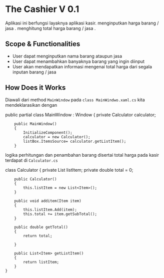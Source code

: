# The Cashier V 0.1
Aplikasi ini berfungsi layaknya aplikasi kasir. menginputkan harga barang / jasa . menghitung total harga barang / jasa .

## Scope & Functionalities 
- User dapat menginputkan nama barang ataupun jasa  
- User dapat menambahkan banyaknya barang yang ingin diinput 
- User akan mendapatkan informasi mengenai total harga dari segala inputan barang / jasa 

## How Does it Works

Diawali dari method `MainWindow` pada `class MainWindwo.xaml.cs` kita mendeklarasikan dengan


  public partial class MainWindow : Window
    {
        private Calculator calculator;

        public MainWindow()
        {
            InitializeComponent();
            calculator = new Calculator();
            listBox.ItemsSource= calculator.getListItem();
        }


logika perhitungan dan penambahan barang disertai total harga pada kasir terdapat di `Calculator.cs`


 class Calculator
    {
        private List<Item> listItem;
        private double total = 0;

        public Calculator()
        {
            this.listItem = new List<Item>();
        }

        public void additem(Item item)
        {
            this.listItem.Add(item);
            this.total += item.getSubTotal();
        }

        public double getTotal()
        {
            return total;

        }

        public List<Item> getListItem()
        {
            return listItem;
        }
    }
